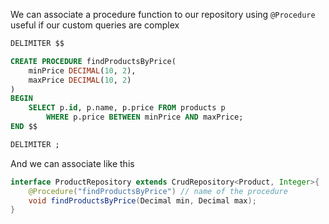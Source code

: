 We can associate a procedure function to our repository using `@Procedure` useful if our custom queries are complex
```sql
DELIMITER $$

CREATE PROCEDURE findProductsByPrice(
	minPrice DECIMAL(10, 2),
	maxPrice DECIMAL(10, 2)
)
BEGIN
	SELECT p.id, p.name, p.price FROM products p 
		WHERE p.price BETWEEN minPrice AND maxPrice;
END $$

DELIMITER ;
```
And we can associate like this
```java
interface ProductRepository extends CrudRepository<Product, Integer>{
	@Procedure("findProductsByPrice") // name of the procedure
	void findProductsByPrice(Decimal min, Decimal max);
}
```
